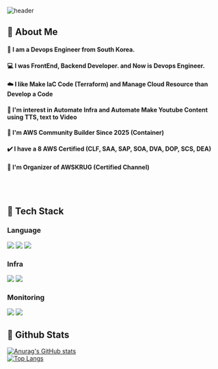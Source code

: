 <div>
  
  <!--Header-->
  ![header](https://capsule-render.vercel.app/api?type=waving&color=gradient&height=300&section=header&text=Welcome%20World%20%20%F0%9F%A4%97)
  
</div>

<div>
  <!--Body-->
  
  ## 👀 About Me
  #### 🙋 I am a Devops Engineer from South Korea.<br/>
  #### 💻 I was FrontEnd, Backend Developer. and Now is Devops Engineer.<br/>
  #### ☁️ I like Make IaC Code (Terraform) and Manage Cloud Resource than Develop a Code
  #### 💬 I'm interest in Automate Infra and Automate Make Youtube Content using TTS, text to Video
  #### 🎤 I'm AWS Community Builder Since 2025 (Container)
  #### ✔️ I have a 8 AWS Certified (CLF, SAA, SAP, SOA, DVA, DOP, SCS, DEA)
  #### 👯 I'm Organizer of AWSKRUG (Certified Channel)
  <br/>
  <br/>
  
  ## 🧱 Tech Stack
  ### Language
  <!--Python-->
  <img src="https://img.shields.io/badge/Python-3776AB?style=flat-square&logo=Python&logoColor=white"/>
  <!--Node.Js-->
  <img src="https://img.shields.io/badge/node.js-339933?style=flat-square&logo=Node.js&logoColor=white"/>
  <!--Typescript-->
  <img src="https://img.shields.io/badge/TypeScript-3178C6?style=flat-square&logo=ts-node&logoColor=white"/>
  
  ### Infra
  <!--Amazon AWS-->
  <img src="https://img.shields.io/badge/AWS-232F3E?style=flat&logo=amazonwebservices&logoColor=white"/>
  <!--Terraform-->
  <img src="https://img.shields.io/badge/Terraform-844FBA?style=flat&logo=terraform&logoColor=white"/>
  

  ### Monitoring
  <!-- Datadog -->
  <img src="https://img.shields.io/badge/-DataDog-#632CA6?logo=datadog">
  <!-- NewRelic -->
  <img src="https://img.shields.io/badge/-NewRelic-1CE783?logo=newrelic">
  
  
  ## 🤔 Github Stats
  [![Anurag's GitHub stats](https://github-readme-stats.vercel.app/api?username=niceguy61)](https://github.com/niceguy61)
  <br/>
  [![Top Langs](https://github-readme-stats.vercel.app/api/top-langs/?username=niceguy61)](https://github.com/niceguy61)
  
</div>

<!--
Search Logo on This Site
https://simpleicons.org/
-->
